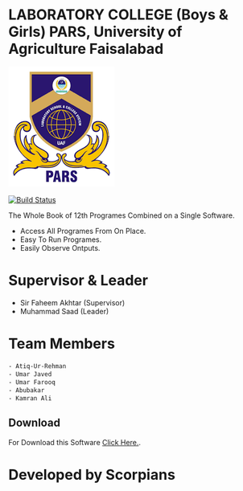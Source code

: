 # LABORATORY COLLEGE (Boys & Girls) PARS, University of Agriculture Faisalabad

![LSCS](images.png)

[![Build Status](https://travis-ci.org/joemccann/dillinger.svg?branch=master)](https://travis-ci.org/joemccann/dillinger)

The Whole Book of 12th Programes Combined on a Single Software.

  - Access All Programes From On Place.
  - Easy To Run Programes.
  - Easily Observe Ontputs.

# Supervisor & Leader

  - Sir Faheem Akhtar (Supervisor)
  - Muhammad Saad (Leader)

# Team Members
    - Atiq-Ur-Rehman
    - Umar Javed
    - Umar Farooq
    - Abubakar
    - Kamran Ali

## Download
For Download this Software [Click Here.](https://drive.google.com/file/d/1oc6FPtQnpY4lLmAxoe9ufVNU7R0F6GU5/view?usp=sharing).

# Developed by Scorpians
